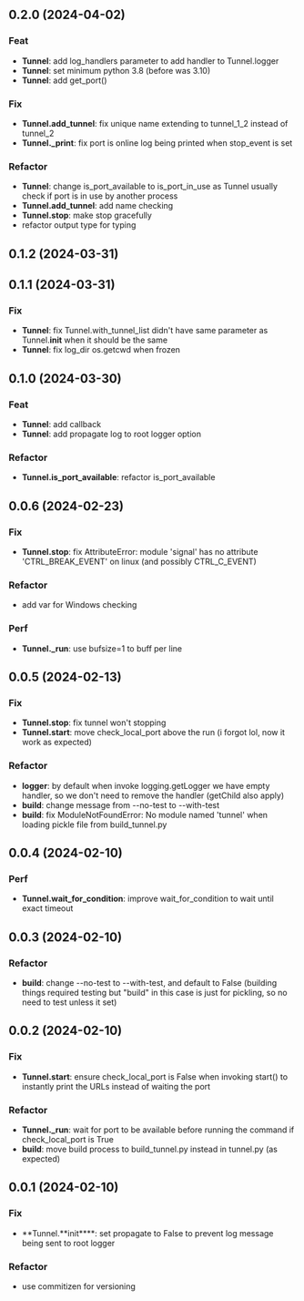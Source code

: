 ## 0.2.0 (2024-04-02)

### Feat

- **Tunnel**: add log_handlers parameter to add handler to Tunnel.logger
- **Tunnel**: set minimum python 3.8 (before was 3.10)
- **Tunnel**: add get_port()

### Fix

- **Tunnel.add_tunnel**: fix unique name extending to tunnel_1_2 instead of tunnel_2
- **Tunnel._print**: fix port is online log being printed when stop_event is set

### Refactor

- **Tunnel**: change is_port_available to is_port_in_use as Tunnel usually check if port is in use by another process
- **Tunnel.add_tunnel**: add name checking
- **Tunnel.stop**: make stop gracefully
- refactor output type for typing

## 0.1.2 (2024-03-31)

## 0.1.1 (2024-03-31)

### Fix

- **Tunnel**: fix Tunnel.with_tunnel_list didn't have same parameter as Tunnel.__init__ when it should be the same
- **Tunnel**: fix log_dir os.getcwd when frozen

## 0.1.0 (2024-03-30)

### Feat

- **Tunnel**: add callback
- **Tunnel**: add propagate log to root logger option

### Refactor

- **Tunnel.is_port_available**: refactor is_port_available

## 0.0.6 (2024-02-23)

### Fix

- **Tunnel.stop**: fix AttributeError: module 'signal' has no attribute 'CTRL_BREAK_EVENT' on linux (and possibly CTRL_C_EVENT)

### Refactor

- add var for Windows checking

### Perf

- **Tunnel.\_run**: use bufsize=1 to buff per line

## 0.0.5 (2024-02-13)

### Fix

- **Tunnel.stop**: fix tunnel won't stopping
- **Tunnel.start**: move check_local_port above the run (i forgot lol, now it work as expected)

### Refactor

- **logger**: by default when invoke logging.getLogger we have empty handler, so we don't need to remove the handler (getChild also apply)
- **build**: change message from --no-test to --with-test
- **build**: fix ModuleNotFoundError: No module named 'tunnel' when loading pickle file from build_tunnel.py

## 0.0.4 (2024-02-10)

### Perf

- **Tunnel.wait_for_condition**: improve wait_for_condition to wait until exact timeout

## 0.0.3 (2024-02-10)

### Refactor

- **build**: change --no-test to --with-test, and default to False (building things required testing but "build" in this case is just for pickling, so no need to test unless it set)

## 0.0.2 (2024-02-10)

### Fix

- **Tunnel.start**: ensure check_local_port is False when invoking start() to instantly print the URLs instead of waiting the port

### Refactor

- **Tunnel.\_run**: wait for port to be available before running the command if check_local_port is True
- **build**: move build process to build_tunnel.py instead in tunnel.py (as expected)

## 0.0.1 (2024-02-10)

### Fix

- **Tunnel.**init\*\*\*\*: set propagate to False to prevent log message being sent to root logger

### Refactor

- use commitizen for versioning
